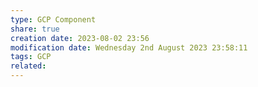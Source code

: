 ```yaml
---
type: GCP Component 
share: true
creation date: 2023-08-02 23:56
modification date: Wednesday 2nd August 2023 23:58:11
tags: GCP
related:
---
```



